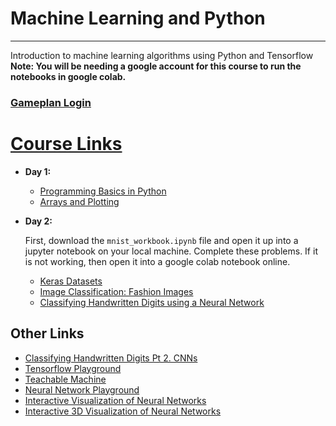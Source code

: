 # Machine Learning and Python
---
Introduction to machine learning algorithms using Python and Tensorflow
**Note: You will be needing a google account for this course to run the notebooks in google colab.**

### [Gameplan Login](https://gp4.idtech.com/StudentLoginStep1)

# <u>Course Links</u>

* **Day 1:**
   * [Programming Basics in Python](https://colab.research.google.com/drive/1NVLeJeSLDYCs6Ka07w7c6y9Z-D2PHF3x?usp=sharing)
   * [Arrays and Plotting](https://colab.research.google.com/drive/1KNdPbHG_ZFKqA_7RbhLRnD82G709enTm?usp=sharing)

     
* **Day 2:**

  First, download the `mnist_workbook.ipynb` file and open it up into a jupyter notebook on your local machine. Complete these problems. If it is not working,
  then open it into a google colab notebook online.
  
   * [Keras Datasets](https://keras.io/api/datasets/)
   * [Image Classification: Fashion Images](https://colab.research.google.com/drive/1vngLia9dYcOfGNf1rmjk17Z5R6t4iMy2?usp=sharing)
   * [Classifying Handwritten Digits using a Neural Network](https://colab.research.google.com/drive/1a7iimWQ6pG0-9_9uKf5kD-kl0_KdrUHr?usp=sharing)


## Other Links
* [Classifying Handwritten Digits Pt 2. CNNs](https://colab.research.google.com/drive/1RSq3uGKbeUGxQkmJm1w51d7IbaKrQhew?usp=sharing)
* [Tensorflow Playground](https://playground.tensorflow.org/#activation=tanh&batchSize=10&dataset=circle&regDataset=reg-plane&learningRate=0.03&regularizationRate=0&noise=0&networkShape=4,2&seed=0.86234&showTestData=false&discretize=false&percTrainData=50&x=true&y=true&xTimesY=false&xSquared=false&ySquared=false&cosX=false&sinX=false&cosY=false&sinY=false&collectStats=false&problem=classification&initZero=false&hideText=false)
* [Teachable Machine](https://teachablemachine.withgoogle.com/)
* [Neural Network Playground](https://nnplayground.com/)
* [Interactive Visualization of Neural Networks](http://experiments.mostafa.io/public/ffbpann/)
* [Interactive 3D Visualization of Neural Networks](https://adamharley.com/nn_vis/mlp/3d.html)
